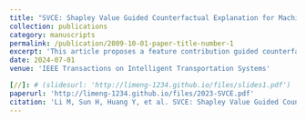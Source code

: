 ```yaml
---
title: "SVCE: Shapley Value Guided Counterfactual Explanation for Machine Learning-Based Autonomous Driving"
collection: publications
category: manuscripts
permalink: /publication/2009-10-01-paper-title-number-1
excerpt: 'This article proposes a feature contribution guided counterfactual explanation (CE) generation framework based on Shapley values, which addresses the issue of suboptimal and biased explanations in traditional counterfactual explanation methods for complex machine learning models, particularly in safety-critical domains like autonomous driving.'
date: 2024-07-01
venue: 'IEEE Transactions on Intelligent Transportation Systems'

[//]: # (slidesurl: 'http://limeng-1234.github.io/files/slides1.pdf')
paperurl: 'http://limeng-1234.github.io/files/2023-SVCE.pdf'
citation: 'Li M, Sun H, Huang Y, et al. SVCE: Shapley Value Guided Counterfactual Explanation for Machine Learning-Based Autonomous Driving[J]. IEEE Transactions on Intelligent Transportation Systems, 2024, doi=10.1109/TITS.2024.3393634'
---
```


